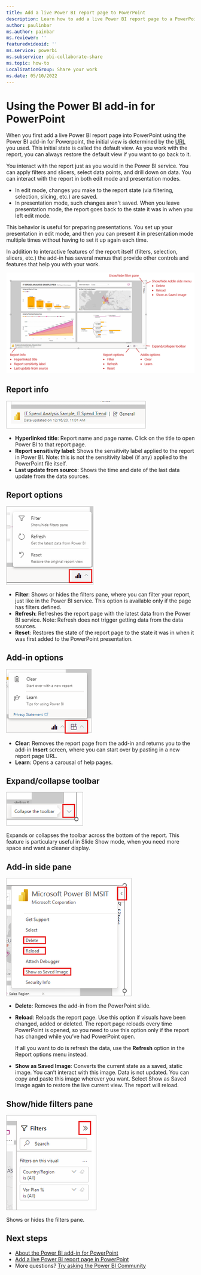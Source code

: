 ```yaml
---
title: Add a live Power BI report page to PowerPoint
description: Learn how to add a live Power BI report page to a PowerPoint slide using the Power BI PowerPoint add-in, and how to work with the report page in PowerPoint.
author: paulinbar
ms.author: painbar
ms.reviewer: ''
featuredvideoid: ''
ms.service: powerbi
ms.subservice: pbi-collaborate-share
ms.topic: how-to
LocalizationGroup: Share your work
ms.date: 05/10/2022
---
```


# Using the Power BI add-in for PowerPoint

When you first add a live Power BI report page into PowerPoint using the Power BI add-in for Powerpoint, the initial view is determined by the [URL](./service-power-bi-powerpoint-add-in-install.md#get-the-report-page-url) you used. This initial state is called the default view. As you work with the report, you can always restore the default view if you want to go back to it.

You interact with the report just as you would in the Power BI service. You can apply filters and slicers, select data points, and drill down on data. You can interact with the report in both edit mode and presentation modes.
* In edit mode, changes you make to the report state (via filtering, selection, slicing, etc.) are saved.
* In presentation mode, such changes aren't saved. When you leave presentation mode, the report goes back to the state it was in when you left edit mode.

This behavior is useful for preparing presentations. You set up your presentation in edit mode, and then you can present it in presentation mode multiple times without having to set it up again each time.

In addition to interactive features of the report itself (filters, selection, slicers, etc.) the add-in has several menus that provide other controls and features that help you with your work.

![Screenshot of embedded Power B I report page in PowerPoint, with controls labeled.](media/service-power-bi-powerpoint-add-in-add-report/embedded-report-page-controls.png)

## Report info

![Screenshot of Power BI add-in for PowerPoint report info.](media/service-power-bi-powerpoint-add-in-add-report/power-bi-powerpoint-addin-report-info.png)

* **Hyperlinked title**: Report name and page name. Click on the title to open Power BI to that report page.
* **Report sensitivity label**: Shows the sensitivity label applied to the report in Power BI. Note: this is not the sensitivity label (if any) applied to the PowerPoint file itself.
* **Last update from source**: Shows the time and date of the last data update from the data sources.

## Report options

![Screenshot of Power BI add-in for PowerPoint report options menu.](media/service-power-bi-powerpoint-add-in-add-report/power-bi-powerpoint-addin-report-options.png)

* **Filter**: Shows or hides the filters pane, where you can filter your report, just like in the Power BI service. This option is available only if the page has filters defined.
* **Refresh**: Refreshes the report page with the latest data from the Power BI service. Note: Refresh does not trigger getting data from the data sources.
* **Reset**: Restores the state of the report page to the state it was in when it was first added to the PowerPoint presentation.

## Add-in options

![Screenshot of Power BI add-in for PowerPoint add-in options menu.](media/service-power-bi-powerpoint-add-in-add-report/power-bi-powerpoint-addin-addin-options.png)

* **Clear**: Removes the report page from the add-in and returns you to the add-in **Insert** screen, where you can start over by pasting in a new report page URL.
* **Learn**: Opens a carousal of help pages.

## Expand/collapse toolbar

![Screenshot of Power BI add-in for PowerPoint expand/collapse toolbar control.](media/service-power-bi-powerpoint-add-in-add-report/power-bi-powerpoint-addin-expand-collapse-toolbar.png)

Expands or collapses the toolbar across the bottom of the report. This feature is particulary useful in Slide Show mode, when you need more space and want a cleaner display.

## Add-in side pane

![Screenshot of Power BI add-in for PowerPoint add-in side pane.](media/service-power-bi-powerpoint-add-in-add-report/power-bi-powerpoint-addin-addin-sidebar.png)
* **Delete**: Removes the add-in from the PowerPoint slide.
* **Reload**: Reloads the report page. Use this option if visuals have been changed, added or deleted. The report page reloads every time PowerPoint is opened, so you need to use this option only if the report has changed while you’ve had PowerPoint open.

    If all you want to do is refresh the data, use the **Refresh** option in the Report options menu instead.

* **Show as Saved Image**: Converts the current state as a saved, static image. You can’t interact with this image. Data is not updated. You can copy and paste this image wherever you want. Select Show as Saved Image again to restore the live current view. The report will reload.

## Show/hide filters pane

![Screenshot of Power BI add-in for PowerPoint show/hide filter pane control.](media/service-power-bi-powerpoint-add-in-add-report/power-bi-powerpoint-addin-show-hide-filter-pane.png)

Shows or hides the filters pane.

## Next steps

* [About the Power BI add-in for PowerPoint](./service-power-bi-powerpoint-add-in-about.md)
* [Add a live Power BI report page in PowerPoint](./service-power-bi-powerpoint-add-in-install.md)
* More questions? [Try asking the Power BI Community](https://community.powerbi.com/)
